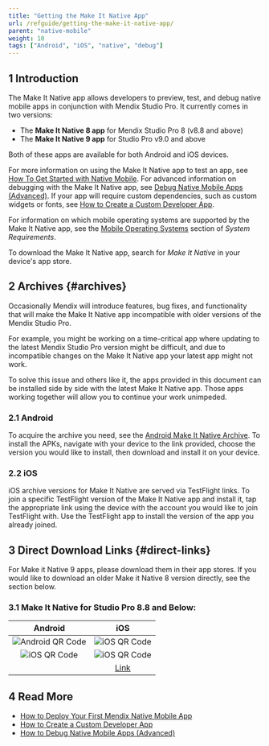 ```yaml
---
title: "Getting the Make It Native App"
url: /refguide/getting-the-make-it-native-app/
parent: "native-mobile"
weight: 10
tags: ["Android", "iOS", "native", "debug"]
---
```


## 1 Introduction

The Make It Native app allows developers to preview, test, and debug native mobile apps in conjunction with Mendix Studio Pro. It currently comes in two versions: 

* The **Make It Native 8 app** for Mendix Studio Pro 8 (v8.8 and above) 
* The **Make It Native 9 app** for Studio Pro v9.0 and above

Both of these apps are available for both Android and iOS devices.

For more information on using the Make It Native app to test an app, see [How To Get Started with Native Mobile](/howto/mobile/getting-started-with-native-mobile). For advanced information on debugging with the Make It Native app, see [Debug Native Mobile Apps (Advanced)](/howto/mobile/native-debug). If your app will require custom dependencies, such as custom widgets or fonts, see [How to Create a Custom Developer App](/howto/mobile/how-to-devapps).

For information on which mobile operating systems are supported by the Make It Native app, see the [Mobile Operating Systems](system-requirements#mobileos) section of *System Requirements*.

To download the Make It Native app, search for *Make It Native* in your device's app store.

## 2 Archives {#archives}

Occasionally Mendix will introduce features, bug fixes, and functionality that will make the Make It Native app incompatible with older versions of the Mendix Studio Pro.

For example, you might be working on a time-critical app where updating to the latest Mendix Studio Pro version might be difficult, and due to incompatible changes on the Make It Native app your latest app might not work.

To solve this issue and others like it, the apps provided in this document can be installed side by side with the latest Make It Native app. Those apps working together will allow you to continue your work unimpeded.

### 2.1 Android

To acquire the archive you need, see the [Android Make It Native Archive](https://www.dropbox.com/sh/37s3d4gumhej6j3/AAAdXd97G3s8W0sUE1TQyYW9a?dl=0). To install the APKs, navigate with your device to the link provided, choose the version you would like to install, then download and install it on your device.

### 2.2 iOS

iOS archive versions for Make It Native are served via TestFlight links. To join a specific TestFlight version of the Make It Native app and install it, tap the appropriate link using the device with the account you would like to join TestFlight with. Use the TestFlight app to install the version of the app you already joined.

## 3 Direct Download Links {#direct-links}

For Make it Native 9 apps, please download them in their app stores. If you would like to download an older Make it Native 8 version directly, see the section below.

### 3.1 Make It Native for Studio Pro 8.8 and Below:

|                                  Android                                  |                                iOS                                |
| :-----------------------------------------------------------------------: | :---------------------------------------------------------------: |
| ![Android QR Code](/attachments/refguide/mobile/native-mobile/getting-the-make-it-native-app/qr-android-8.8.png) | ![iOS QR Code](attachments/make-it-native-archive/qr-ios-8.8.png) |
 | ![iOS QR Code](/attachments/refguide/mobile/native-mobile/getting-the-make-it-native-app/qr-android-8.8.png) | ![iOS QR Code](attachments/make-it-native-archive/qr-ios-8.8.png) |
 ||   [Link](https://www.dropbox.com/s/z0255q1gcxpvlwl/MiN%208.8.apk?dl=0)    |        [Link](https://testflight.apple.com/join/ra3QR6iG)         |


## 4 Read More

* [How to Deploy Your First Mendix Native Mobile App](/howto/mobile/deploying-native-app)
* [How to Create a Custom Developer App](/howto/mobile/how-to-devapps)
* [How to Debug Native Mobile Apps (Advanced)](/howto/mobile/native-debug)
